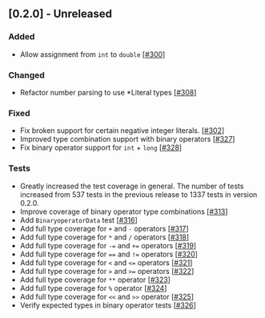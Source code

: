 ## [0.2.0] - Unreleased

### Added
- Allow assignment from `int` to `double` [[#300][300]]

### Changed
- Refactor number parsing to use *Literal types [[#308][308]]

### Fixed
- Fix broken support for certain negative integer literals. [[#302][302]]
- Improved type combination support with binary operators [[#327][327]]
- Fix binary operator support for `int` + `long` [[#328][328]]

### Tests
- Greatly increased the test coverage in general. The number of tests increased from 537 tests in the previous release to 1337 tests in version 0.2.0.
- Improve coverage of binary operator type combinations [[#313][313]]
- Add `BinaryoperatorData` test [[#316][316]]
- Add full type coverage for `+` and `-` operators [[#317][317]]
- Add full type coverage for `*` and `/` operators [[#318][318]]
- Add full type coverage for `-=` and `+=` operators [[#319][319]]
- Add full type coverage for `==` and `!=` operators [[#320][320]]
- Add full type coverage for `<` and `<=` operators [[#321][321]]
- Add full type coverage for `>` and `>=` operators [[#322][322]]
- Add full type coverage for `**` operator [[#323][323]]
- Add full type coverage for `%` operator [[#324][324]]
- Add full type coverage for `<<` and `>>` operator [[#325][325]]
- Verify expected types in binary operator tests [[#326][326]]

[300]: https://github.com/perlang-org/perlang/pull/300
[302]: https://github.com/perlang-org/perlang/issues/302
[308]: https://github.com/perlang-org/perlang/pull/308
[313]: https://github.com/perlang-org/perlang/pull/313
[316]: https://github.com/perlang-org/perlang/pull/316
[317]: https://github.com/perlang-org/perlang/pull/317
[318]: https://github.com/perlang-org/perlang/pull/318
[319]: https://github.com/perlang-org/perlang/pull/319
[320]: https://github.com/perlang-org/perlang/pull/320
[321]: https://github.com/perlang-org/perlang/pull/321
[322]: https://github.com/perlang-org/perlang/pull/322
[323]: https://github.com/perlang-org/perlang/pull/323
[324]: https://github.com/perlang-org/perlang/pull/324
[325]: https://github.com/perlang-org/perlang/pull/325
[326]: https://github.com/perlang-org/perlang/pull/326
[327]: https://github.com/perlang-org/perlang/pull/327
[328]: https://github.com/perlang-org/perlang/pull/328
